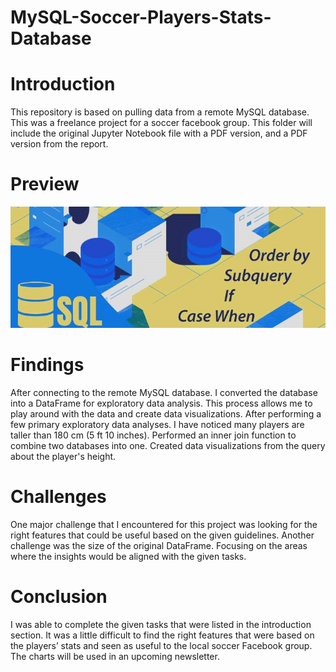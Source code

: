 # MySQL-Soccer-Players-Stats-Database

# Introduction

This repository is based on pulling data from a remote MySQL database. This was a freelance project for a soccer facebook group. This folder will include the original Jupyter Notebook file with a PDF version, and a PDF version from the report.   

# Preview

![Preview of this project.](https://github.com/micgonzalez/MySQL-Soccer-Players-Stats-Database/blob/main/SQL_data_science.jpg)


# Findings

After connecting to the remote MySQL database. I converted the database into a DataFrame for exploratory data analysis. This process allows me to play around with the data and create data visualizations. After performing a few primary exploratory data analyses. I have noticed many players are taller than 180 cm (5 ft 10 inches). Performed an inner join function to combine two databases into one. Created data visualizations from the query about the player's height.

# Challenges

One major challenge that I encountered for this project was looking for the right features that could be useful based on the given guidelines. Another challenge was the size of the original DataFrame. Focusing on the areas where the insights would be aligned with the given tasks. 

# Conclusion

I was able to complete the given tasks that were listed in the introduction section. It was a little difficult to find the right features that were based on the players’ stats and seen as useful to the local soccer Facebook group. The charts will be used in an upcoming newsletter.
